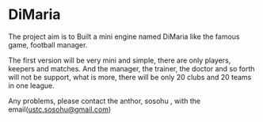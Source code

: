 DiMaria
=======

The project aim is to Built a mini engine named DiMaria like the famous game, football manager.

The first version will be very mini and simple, there are only players, keepers and matches. And the manager, the trainer, the doctor and so forth will not be support, what is more, there will be only 20 clubs and 20 teams in one league.

Any problems, please contact the anthor, sosohu , with the email(ustc.sosohu@gmail.com)
